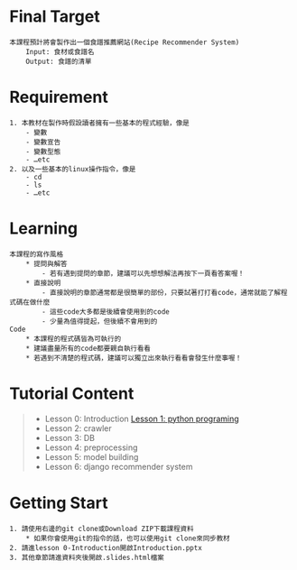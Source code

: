 # Final Target
    本課程預計將會製作出一個食譜推薦網站(Recipe Recommender System)
        Input: 食材或食譜名
        Output: 食譜的清單

# Requirement
    1. 本教材在製作時假設讀者擁有一些基本的程式經驗，像是
        - 變數
        - 變數宣告
        - 變數型態
        - …etc
    2. 以及一些基本的linux操作指令，像是
        - cd
        - ls
        - …etc

# Learning
    本課程的寫作風格
        * 提問與解答
            - 若有遇到提問的章節，建議可以先想想解法再按下一頁看答案喔！
        * 直接說明
            - 直接說明的章節通常都是很簡單的部份，只要試著打打看code，通常就能了解程式碼在做什麼
            - 這些code大多都是後續會使用到的code
            - 少量為值得提起，但後續不會用到的
    Code
        * 本課程的程式碼皆為可執行的
        * 建議盡量所有的code都要親自執行看看
        * 若遇到不清楚的程式碼，建議可以獨立出來執行看看會發生什麼事喔！


# Tutorial Content
> * Lesson 0: Introduction
[Lesson 1: python programing](http://nbviewer.ipython.org/format/slides/github/Jchou24/python_tutorial/blob/master/lesson%201-python%20programing/python%20programing.ipynb)
> * Lesson 2: crawler
> * Lesson 3: DB
> * Lesson 4: preprocessing
> * Lesson 5: model building
> * Lesson 6: django recommender system

# Getting Start
    1. 請使用右邊的git clone或Download ZIP下載課程資料
        * 如果你會使用git的指令的話，也可以使用git clone來同步教材
    2. 請進lesson 0-Introduction開啟Introduction.pptx
    3. 其他章節請進資料夾後開啟.slides.html檔案
